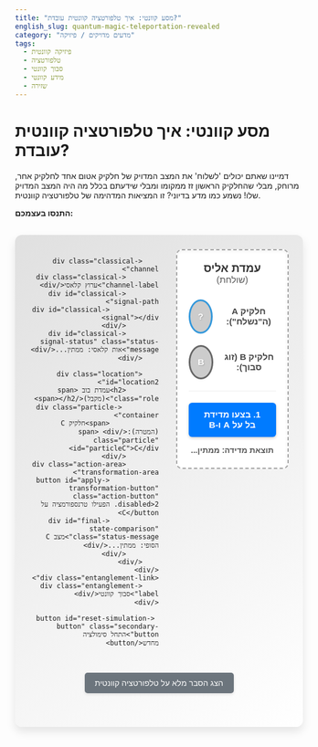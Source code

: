 ```yaml
---
title: "מסע קוונטי: איך טלפורטציה קוונטית עובדת?"
english_slug: quantum-magic-teleportation-revealed
category: "מדעים מדויקים / פיזיקה"
tags:
  - פיזיקה קוונטית
  - טלפורטציה
  - סבוך קוונטי
  - מידע קוונטי
  - שזירה
---
```

# מסע קוונטי: איך טלפורטציה קוונטית עובדת?

דמיינו שאתם יכולים 'לשלוח' את המצב המדויק של חלקיק אטום אחד לחלקיק אחר, מרוחק, מבלי שהחלקיק הראשון זז ממקומו ומבלי שידעתם בכלל מה היה המצב המדויק שלו! נשמע כמו מדע בדיוני? זו המציאות המדהימה של טלפורטציה קוונטית.

**התנסו בעצמכם:**

<div id="quantum-teleportation-app">
    <div class="locations-container">
        <div class="location" id="location1">
            <h2>עמדת אליס <span class="role">(שולחת)</span></h2>
            <div class="particle-container">
                <span>חלקיק A (ה"נשלח"):</span> <div class="particle" id="particleA">?</div>
            </div>
             <div class="particle-container">
                <span>חלקיק B (זוג סבוך):</span> <div class="particle" id="particleB">B</div>
            </div>
            <div class="action-area measurement-area">
                <button id="bell-measurement-button" class="action-button">1. בצעו מדידת בל על A ו-B</button>
                <div id="measurement-result" class="status-message">תוצאת מדידה: ממתין...</div>
            </div>
        </div>

        <div class="classical-channel">
            <div class="classical-channel-label">ערוץ קלאסי</div>
            <div id="classical-signal-path">
                <div id="classical-signal"></div>
            </div>
            <div id="classical-signal-status" class="status-message">אות קלאסי: ממתין...</div>
        </div>

        <div class="location" id="location2">
            <h2>עמדת בוב <span class="role">(מקבל)</span></h2>
             <div class="particle-container">
                <span>חלקיק C (המטרה):</span> <div class="particle" id="particleC">C</div>
            </div>
            <div class="action-area transformation-area">
                <button id="apply-transformation-button" class="action-button" disabled>2. הפעילו טרנספורמציה על C</button>
                <div id="final-state-comparison" class="status-message">מצב C הסופי: ממתין...</div>
            </div>
        </div>
    </div>
    <div class="entanglement-link">
        <div class="entanglement-label">סבוך קוונטי</div>
    </div>

     <button id="reset-simulation-button" class="secondary-button">התחל סימולציה מחדש</button>
</div>

<button id="toggle-explanation" class="secondary-button">הצג הסבר מלא על טלפורטציה קוונטית</button>

<div id="explanation" style="display: none;">
    <h2>הסבר: טלפורטציה קוונטית, שלב אחר שלב</h2>
    <p>טלפורטציה קוונטית אינה מעבירה חומר פיזי, אלא את המצב הקוונטי (כלומר, את כל המידע המדויק) של חלקיק אחד (חלקיק A) לחלקיק אחר מרוחק (חלקיק C). המצב הקוונטי יכול להיות ספין "למעלה" או "למטה", או כל סופרפוזיציה מורכבת שלהם.</p>

    <h3>רכיבים חיוניים:</h3>
    <ul>
        <li><b>חלקיק A:</b> החלקיק שמצבו הקוונטי יעבור טלפורטציה. המצב ההתחלתי שלו יכול להיות כל מצב קוונטי אפשרי, והוא *אינו ידוע* למי שמבצע את הטלפורטציה (אליס).</li>
        <li><b>זוג חלקיקים סבוכים (B ו-C):</b> חלקיקים אלו חולקים מצב "שזירה" או "סבוך" (Entanglement). זהו קשר קוונטי חזק במיוחד: מדידה על אחד משפיעה באופן מיידי על מצב האחר, לא משנה מה המרחק. חלקיק B נמצא עם A אצל אליס, וחלקיק C נמצא אצל בוב. הסבוך משמש כ"ערוץ קוונטי" סמוי.</li>
    </ul>

    <h3>התהליך (כמו בסימולציה):</h3>
    <ol>
        <li><b>מדידת בל על A ו-B:</b> אליס מבצעת מדידה מיוחדת על חלקיק A (המצב הלא ידוע) ועל חלקיק B (חלק מהזוג הסבוך). המדידה "אורגת" את המידע ממצב A עם הקשר הסבוך שבין B ל-C. תוצאת המדידה היא קלאסית לחלוטין (אחד מ-4 מצבים אפשריים של הזוג A+B הנקראים "מצבי בל"). שימו לב: המדידה *הורסת* את מצבו הקוונטי המקורי של A.</li>
        <li><b>שליחת מידע קלאסי:</b> אליס משדרת את תוצאת מדידת בל (המידע הקלאסי, 2 ביטים) לבוב, דרך ערוץ תקשורת רגיל (לא קוונטי). זהו השלב שמוגבל למהירות האור. בלי המידע הזה, בוב לא יידע מה לעשות.</li>
        <li><b>ביצוע טרנספורמציה על C:</b> בוב מקבל את תוצאת המדידה הקלאסית. בהתאם לתוצאה (אחד מ-4 סוגי מצבי בל), הוא מפעיל פעולה קוונטית (טרנספורמציה יוניטרית) ספציפית על חלקיק C. הטרנספורמציה המתאימה "משלימה" את ההשפעה של מדידת בל וגורמת למצב הקוונטי של C להיות זהה לחלוטין למצב הקוונטי ההתחלתי של A!</li>
    </ol>

    <h3>נקודות חשובות להבנה:</h3>
    <ul>
        <li><b>מצב A נעלם:</b> טלפורטציה אינה שיבוט! מצבו המקורי של חלקיק A נהרס במדידת בל. אי אפשר ליצור עותק מדויק של מצב קוונטי לא ידוע ("משפט אי-השיבוט"). המצב פשוט *עבר* מ-A ל-C.</li>
        <li><b>אין תקשורת מהירה מאור:</b> למרות שהסבוך יוצר קשר מיידי, העברת המידע הקלאסי הכרחית להשלמת התהליך. מכיוון שהמידע הקלאסי כפוף למהירות האור, לא ניתן להשתמש בטלפורטציה להעברת מידע מהר יותר ממהירות האור.</li>
        <li><b>הסבוך הוא המשאב:</b> מצב הסבוך של B ו-C הוא "הדלק" של הטלפורטציה. ללא זוג סבוך, התהליך לא אפשרי.</li>
    </ul>

    <h3>יישומים עתידיים:</h3>
    <p>טלפורטציה קוונטית היא טכנולוגיה בסיסית שתשמש לבניית "אינטרנט קוונטי", שיחבר מעבדים קוונטיים מרוחקים ויאפשר תקשורת קוונטית מאובטחת ביותר.</p>
</div>

<script>
document.addEventListener('DOMContentLoaded', () => {
    const particleA = document.getElementById('particleA');
    const particleB = document.getElementById('particleB');
    const particleC = document.getElementById('particleC');
    const bellMeasurementButton = document.getElementById('bell-measurement-button');
    const measurementResultDiv = document.getElementById('measurement-result');
    const classicalSignalDiv = document.getElementById('classical-signal');
    const classicalSignalPathDiv = document.getElementById('classical-signal-path');
    const classicalSignalStatusDiv = document.getElementById('classical-signal-status');
    const applyTransformationButton = document.getElementById('apply-transformation-button');
    const finalStateComparisonDiv = document.getElementById('final-state-comparison');
    const toggleExplanationButton = document.getElementById('toggle-explanation');
    const explanationDiv = document.getElementById('explanation');
    const resetButton = document.getElementById('reset-simulation-button');
    const entanglementLink = document.querySelector('.entanglement-link');


    // Mapping of state indices to visual representations (colors)
    // Using more distinct and vibrant colors
    const stateColors = ['#E74C3C', '#3498DB', '#2ECC71', '#F1C40F']; // Red, Blue, Green, Yellowish-Orange
    const stateNames = ['מצב 1 (אדום)', 'מצב 2 (כחול)', 'מצב 3 (ירוק)', 'מצב 4 (צהוב)'];
    const measurementOutcomes = ['תוצאה 00', 'תוצאה 01', 'תוצאה 10', 'תוצאה 11']; // Simplified Bell states

    let initialStateIndexA = -1;
    let measurementOutcomeIndex = -1;
    let simulationStep = 0; // 0: Initial, 1: Bell Measurement Done, 2: Signal Sent, 3: Transformation Done

    function initializeSimulation() {
        simulationStep = 0;

        // Randomly select an initial state for particle A
        initialStateIndexA = Math.floor(Math.random() * stateColors.length);

        // Set initial state of A with animation
        particleA.style.backgroundColor = stateColors[initialStateIndexA];
        particleA.textContent = ''; // Remove initial '?'
        particleA.classList.remove('measured', 'final-state');
        particleA.classList.add('initial-state-pulse'); // Add pulse animation

        // Reset other particles and results
        particleB.style.backgroundColor = '#ccc'; // Represent B neutrally
        particleB.textContent = 'B';
         particleB.classList.remove('measured');

        particleC.style.backgroundColor = '#ccc'; // C starts neutral/unknown relative to A's state
        particleC.textContent = 'C';
        particleC.classList.remove('initial-state-pulse', 'measured', 'final-state'); // Clean classes

        measurementResultDiv.textContent = 'תוצאת מדידה: ממתין...';
        classicalSignalStatusDiv.textContent = 'אות קלאסי: ממתין...';
        finalStateComparisonDiv.textContent = 'מצב C הסופי: ממתין...';
        finalStateComparisonDiv.style.color = '#333'; // Reset color

        // Reset buttons and signal animation
        bellMeasurementButton.disabled = false;
        applyTransformationButton.disabled = true;

        // Reset classical signal animation state
        classicalSignalDiv.style.transition = 'none';
        classicalSignalDiv.style.width = '0';
        classicalSignalDiv.style.opacity = '0';
        // Force reflow to apply width: 0 immediately
        void classicalSignalDiv.offsetWidth;

        // Reset entanglement link animation
        entanglementLink.classList.remove('active');

        // Add subtle animation to particles B and C showing entanglement
        particleB.classList.add('entangled');
        particleC.classList.add('entangled');
        entanglementLink.classList.add('active');
    }

    function performBellMeasurement() {
        if (simulationStep !== 0) return; // Only allow if in initial step
        simulationStep = 1;

        bellMeasurementButton.disabled = true;
        particleA.classList.remove('initial-state-pulse'); // Stop pulse on A
        particleB.classList.remove('entangled'); // Stop entanglement pulse on B

        // Simulate measurement outcome (randomly choose one of the 4 Bell states)
        measurementOutcomeIndex = Math.floor(Math.random() * measurementOutcomes.length);
        measurementResultDiv.textContent = `תוצאת מדידה: ${measurementOutcomes[measurementOutcomeIndex]}`;

        // Visual indication that A's state is measured/destroyed and B is part of measurement
        particleA.style.backgroundColor = '#999'; // Grey out A
        particleA.textContent = 'מצב נהרס';
        particleA.classList.add('measured');

        particleB.style.backgroundColor = '#999'; // Grey out B
        particleB.textContent = 'B'; // Keep B label
        particleB.classList.add('measured');


        // Start classical signal animation after a short delay
        setTimeout(() => {
            simulationStep = 2;
            classicalSignalStatusDiv.textContent = 'אות קלאסי: נשלח...';
            classicalSignalDiv.style.backgroundColor = '#007bff'; // Signal color
            classicalSignalDiv.style.opacity = '1';

            // Set up transition for animation
            const signalDuration = 3000; // 3 seconds
            classicalSignalDiv.style.transition = `width ${signalDuration}ms linear`;
            classicalSignalDiv.style.width = '100%';

            // Wait for the signal animation to complete before enabling next step
            classicalSignalDiv.addEventListener('transitionend', onClassicalSignalComplete, { once: true });
        }, 800); // Delay starting the signal animation
    }

    function onClassicalSignalComplete() {
        classicalSignalStatusDiv.textContent = 'אות קלאסי: התקבל';
        applyTransformationButton.disabled = false;
        simulationStep = 3;
    }

    function applyTransformationOnC() {
         if (simulationStep !== 3) return; // Only allow if signal received
        simulationStep = 4; // Transformation started

        applyTransformationButton.disabled = true;
        particleC.classList.remove('entangled'); // Stop entanglement pulse on C


        // Simulate the transformation effect on C
        // In a real scenario, the transformation applied depends on measurementOutcomeIndex.
        // The magic is that the *correct* transformation always results in C having A's original state.
        // So, for this simulation, we just transition C's state to A's initial state color.

        // Add a temporary class for the transformation animation
        particleC.classList.add('transforming');
        particleC.textContent = 'מעבד...';

        setTimeout(() => {
             particleC.classList.remove('transforming');
             particleC.style.backgroundColor = stateColors[initialStateIndexA];
             particleC.textContent = ''; // Remove 'מעבד...'
             particleC.classList.add('final-state'); // Add final state pulse

             finalStateComparisonDiv.textContent = `🎉 הצלחה! מצב C הסופי זהה למצב A המקורי! (${stateNames[initialStateIndexA]}) 🎉`;
             finalStateComparisonDiv.style.color = '#28a745'; // Highlight success message

             simulationStep = 5; // Simulation finished

             // Add a visual cue or button to restart
             // Auto-restart is off now, user needs to click Reset
        }, 1500); // Simulate transformation time
    }

    function toggleExplanation() {
        if (explanationDiv.style.display === 'none') {
            explanationDiv.style.display = 'block';
            toggleExplanationButton.textContent = 'הסתר הסבר מלא';
        } else {
            explanationDiv.style.display = 'none';
            toggleExplanationButton.textContent = 'הצג הסבר מלא על טלפורטציה קוונטית';
        }
    }

    // Event Listeners
    bellMeasurementButton.addEventListener('click', performBellMeasurement);
    applyTransformationButton.addEventListener('click', applyTransformationOnC);
    toggleExplanationButton.addEventListener('click', toggleExplanation);
    resetButton.addEventListener('click', initializeSimulation);

    // Initialize the simulation when the page loads
    initializeSimulation();
});
</script>

<style>
/* Basic Reset/Setup */
#quantum-teleportation-app {
    font-family: 'Heebo', sans-serif; /* Use Heebo for Hebrew, fallback to sans-serif */
    direction: rtl;
    text-align: right;
    margin-top: 30px;
    padding: 25px;
    border-radius: 12px;
    background: linear-gradient(145deg, #e0e0e0, #ffffff); /* Soft gradient background */
    box-shadow: 0 8px 16px rgba(0, 0, 0, 0.1);
    position: relative;
    overflow: hidden; /* Clean up potential overflow from animations */
}

/* Layout */
.locations-container {
    display: flex;
    justify-content: space-between;
    align-items: flex-start;
    gap: 30px; /* Increased gap */
}

.location {
    flex: 1;
    border: 2px dashed #a0a0a0; /* More prominent dashed border */
    padding: 20px;
    border-radius: 10px;
    background-color: #ffffff;
    min-height: 300px; /* Ensure consistent height */
    display: flex;
    flex-direction: column;
    align-items: center;
    text-align: center; /* Center text within location */
    box-shadow: inset 0 2px 5px rgba(0, 0, 0, 0.05);
}

.location h2 {
    margin-top: 0;
    color: #333;
    font-size: 1.4em;
    margin-bottom: 25px;
    font-weight: 700; /* Bold font */
}

.location .role {
    font-size: 0.8em;
    color: #555;
    font-weight: 400;
}

.particle-container {
    display: flex;
    align-items: center;
    margin-bottom: 20px; /* Increased margin */
    font-weight: bold;
    font-size: 1.1em;
    color: #444;
}

/* Particles */
.particle {
    width: 60px; /* Larger particles */
    height: 60px;
    border-radius: 50%;
    background-color: #ccc; /* Default neutral color */
    margin-right: 15px; /* Space after label */
    display: flex;
    align-items: center;
    justify-content: center;
    color: #fff; /* White text on color */
    font-size: 1em;
    border: 3px solid #666; /* Thicker border */
    box-sizing: border-box;
    transition: background-color 0.5s ease, border-color 0.5s ease, transform 0.3s ease; /* Smooth transitions */
    font-weight: bold;
    text-shadow: 1px 1px 2px rgba(0,0,0,0.2);
}

#particleA {
    border-color: #3498DB; /* Highlight A initially */
}

#particleC {
     border-color: #2ECC71; /* Highlight C as the target */
}

/* Particle Animations */
@keyframes pulse {
    0% { transform: scale(1); opacity: 1; }
    50% { transform: scale(1.05); opacity: 0.9; }
    100% { transform: scale(1); opacity: 1; }
}

.initial-state-pulse {
    animation: pulse 1.5s infinite ease-in-out;
}

.measured {
    opacity: 0.7; /* Dim measured particles */
}

.transforming {
     animation: pulse 0.8s infinite ease-in-out; /* Pulse while transforming */
     background-color: #f39c12 !important; /* Indicate processing */
     color: white;
}

.final-state {
    animation: pulse 1.5s infinite ease-in-out; /* Pulse when final state is set */
     border-color: #28a745; /* Success color border */
}


/* Action Areas (Buttons & Status) */
.action-area {
    margin-top: auto;
    text-align: center;
    width: 100%;
    padding-top: 20px;
    border-top: 1px solid #eee;
    min-height: 80px; /* Reserve space */
    display: flex;
    flex-direction: column;
    justify-content: flex-end; /* Push content to bottom */
    align-items: center;
}

.action-button {
    padding: 12px 20px; /* Larger padding */
    font-size: 1.1em;
    cursor: pointer;
    border: none;
    border-radius: 6px;
    background-color: #007bff;
    color: white;
    transition: background-color 0.3s ease, transform 0.1s ease;
    font-weight: bold;
    box-shadow: 0 2px 5px rgba(0,0,0,0.2);
}

.action-button:hover:not(:disabled) {
    background-color: #0056b3;
    transform: translateY(-2px); /* Subtle lift effect */
}

.action-button:active:not(:disabled) {
    transform: translateY(0); /* Press effect */
}

.action-button:disabled {
    background-color: #cccccc;
    cursor: not-allowed;
    box-shadow: none;
    transform: none;
    opacity: 0.8;
}

.status-message {
    margin-top: 15px; /* Space above status */
    font-weight: bold;
    min-height: 1.4em; /* Reserve space */
    color: #555;
    font-size: 1em;
}

#final-state-comparison {
     color: #28a745; /* Default color for comparison */
     font-size: 1.1em;
}


/* Classical Channel */
.classical-channel {
    flex-grow: 0;
    display: flex;
    flex-direction: column;
    align-items: center;
    justify-content: center;
    width: 150px; /* Wider channel area */
    text-align: center;
    margin-top: 100px; /* Adjust based on particle vertical position */
    position: relative; /* Needed for absolute positioning inside */
}

.classical-channel-label {
    font-size: 0.9em;
    color: #555;
    margin-bottom: 10px;
    font-weight: bold;
}

#classical-signal-path {
    width: 100%;
    height: 6px; /* Thicker path */
    background-color: #ddd; /* Light path background */
    border-radius: 3px;
    overflow: hidden; /* Hide signal overflow */
}

#classical-signal {
    width: 0;
    height: 100%; /* Fill path height */
    background-color: #007bff; /* Blue signal color */
    opacity: 0;
    transition: width 0s linear, opacity 0.5s ease; /* Initial state, opacity transition */
}

#classical-signal-status {
    margin-top: 10px;
    font-size: 0.9em;
    color: #555;
    min-height: 1.2em;
}

/* Entanglement Link */
.entanglement-link {
    position: absolute;
    top: calc(50% + 10px); /* Adjust to be slightly below particle center */
    left: calc(25% - 15px); /* Start near particle B */
    width: 50%; /* Span across the gap */
    height: 0; /* No height, just border */
    border-top: 3px dotted #8a2be2; /* Thicker, colored dotted line */
    z-index: -1; /* Behind particles */
    pointer-events: none; /* Don't block clicks */
    opacity: 0; /* Start hidden */
    transition: opacity 0.8s ease;
}

.entanglement-link.active {
    opacity: 1; /* Fade in when active */
}

.entanglement-label {
    position: absolute;
    top: -25px; /* Position above the link */
    left: 50%;
    transform: translateX(-50%);
    font-size: 0.8em;
    color: #8a2be2; /* Match link color */
    font-weight: bold;
    white-space: nowrap; /* Prevent line break */
}

/* Explanation Toggle Button */
#toggle-explanation, #reset-simulation-button {
    display: block;
    margin: 30px auto 20px auto; /* Center button, space above/below */
    padding: 10px 18px;
    font-size: 1em;
    cursor: pointer;
    border: none;
    border-radius: 5px;
    background-color: #6c757d;
    color: white;
    transition: background-color 0.3s ease;
    box-shadow: 0 2px 5px rgba(0,0,0,0.1);
}

#toggle-explanation:hover:not(:disabled), #reset-simulation-button:hover:not(:disabled) {
    background-color: #5a6268;
}

/* Explanation Section */
#explanation {
    margin-top: 20px;
    padding: 20px;
    border: 1px solid #ddd;
    border-radius: 8px;
    background-color: #f9f9f9;
    line-height: 1.6; /* Improved readability */
    color: #333;
}

#explanation h2, #explanation h3 {
    color: #333;
    margin-top: 20px;
    margin-bottom: 10px;
    font-weight: 700;
}

#explanation h2 {
    font-size: 1.3em;
    border-bottom: 1px solid #eee;
    padding-bottom: 5px;
}

#explanation h3 {
    font-size: 1.1em;
    color: #555;
}

#explanation ul, #explanation ol {
    margin-bottom: 15px;
    padding-right: 20px; /* Add padding for list markers */
}

#explanation li {
    margin-bottom: 8px;
    font-size: 0.95em;
}

/* Font import (Heebo from Google Fonts) */
@import url('https://fonts.googleapis.com/css2?family=Heebo:wght@400;700&display=swap');
</style>
```